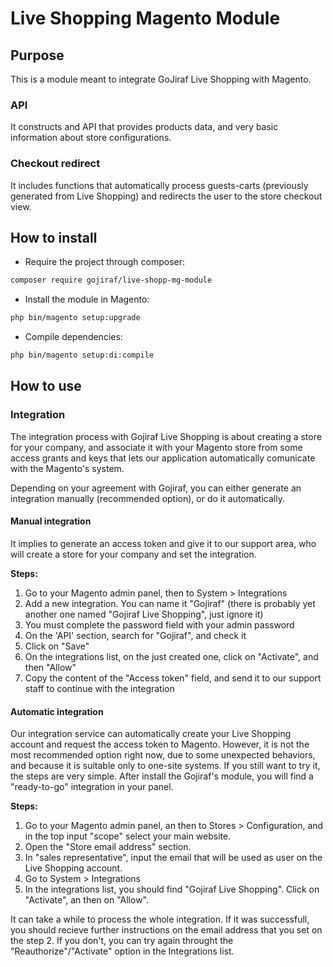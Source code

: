 # Live Shopping Magento Module

## Purpose

 This is a module meant to integrate GoJiraf Live Shopping with Magento. 

### API

It constructs and API that provides products data, and very basic information about store configurations.
  
### Checkout redirect

It includes functions that automatically process guests-carts (previously generated from Live Shopping) and redirects the user to the store checkout view.

## How to install

- Require the project through composer:

``` bash
composer require gojiraf/live-shopp-mg-module
```

- Install the module in Magento:

``` bash
php bin/magento setup:upgrade
```

- Compile dependencies:

``` bash
php bin/magento setup:di:compile
```

## How to use

### Integration

The integration process with Gojiraf Live Shopping is about creating a store for your company, and associate it with your Magento store from some access grants and keys that lets our application automatically comunicate with the Magento's system.

Depending on your agreement with Gojiraf, you can either generate an integration manually (recommended option), or do it automatically.

#### Manual integration

It implies to generate an access token and give it to our support area, who will create a store for your company and set the integration.

**Steps:**

1. Go to your Magento admin panel, then to System > Integrations
2. Add a new integration. You can name it "Gojiraf" (there is probably yet another one named "Gojiraf Live Shopping", just ignore it)
3. You must complete the password field with your admin password
4. On the 'API' section, search for "Gojiraf", and check it
5. Click on "Save"
6. On the integrations list, on the just created one, click on "Activate", and then "Allow"
7. Copy the content of the "Access token" field, and send it to our support staff to continue with the integration

#### Automatic integration

Our integration service can automatically create your Live Shopping account and request the access token to Magento. However, it is not the most recommended option right now, due to some unexpected behaviors, and because it is suitable only to one-site systems.
If you still want to try it, the steps are very simple. After install the Gojiraf's module, you will find a "ready-to-go" integration in your panel.

**Steps:**

1. Go to your Magento admin panel, an then to Stores > Configuration, and in the top input "scope" select your main website.
2. Open the "Store email address" section.
3. In "sales representative", input the email that will be used as user on the Live Shopping account.
4. Go to System > Integrations
5. In the integrations list, you should find "Gojiraf Live Shopping". Click on "Activate", an then on "Allow".

It can take a while to process the whole integration. If it was successfull, you should recieve further instructions on the email address that you set on the step 2. If you don't, you can try again throught the "Reauthorize"/"Activate" option in the Integrations list.
